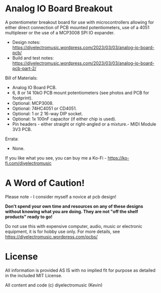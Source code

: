 # Analog IO Board Breakout

A potentiometer breakout board for use with microcontrollers allowing for either direct connection of PCB mounted potentiometers, use of a 4051 multiplexer or the use of a MCP3008 SPI IO expander.

- Design notes: https://diyelectromusic.wordpress.com/2023/03/03/analog-io-board-pcb/
- Build and test notes: https://diyelectromusic.wordpress.com/2023/03/03/analog-io-board-pcb-part-2/

Bill of Materials:
- Analog IO Board PCB.
- 6, 8 or 14 10kO PCB mount potentiometers (see photos and PCB for footprint).
- Optional: MCP3008.
- Optional: 74HC4051 or CD4051.
- Optional: 1 or 2 16-way DIP socket.
- Optional: 1x 100nF capacitor (if either chip is used).
- Pin headers - either straight or right-angled or a mixture.- MIDI Module 3V3 PCB.

Errata:
- None.

If you like what you see, you can buy me a Ko-Fi - https://ko-fi.com/diyelectromusic

#  A Word of Caution!

Please note - I consider myself a novice at pcb design!

**Don't spend your own time and resources on any of these designs without knowing what you are doing.  They are not "off the shelf products" ready to go!**

Do not use this with expensive computer, audio, music or electronic equipment, it is for hobby use only.  For more details, see https://diyelectromusic.wordpress.com/pcbs/

# License

All information is provided AS IS with no implied fit for purpose as detailed in the included MIT License.

All content and code (c) diyelectromusic (Kevin)
